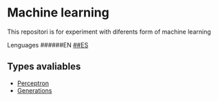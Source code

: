 # Machine learning
This repositori is for experiment with diferents form of machine learning

Lenguages ######EN [##ES](README_ES.md)

## Types avaliables

* [Perceptron](perceptron_v1.cpp)
* [Generations](generations.cpp)
